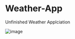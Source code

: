 # Weather-App
Unfinished Weather Applciation


![image](https://user-images.githubusercontent.com/115619988/205103655-29e9bb1c-19d0-4013-89b3-0a948603f402.png)
